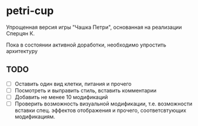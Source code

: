 # petri-cup
Упрощенная версия игры "Чашка Петри", основанная на реализации Сперцян К.

Пока в состоянии активной доработки, необходимо упростить архитектуру

## TODO

- [ ] Оставить один вид клетки, питания и прочего
- [ ] Посмотреть и выправить стиль, вставить комментарии
- [ ] Добавить не менее 10 модификаций
- [ ] Проверить возможность визуальной модификации, т.е. возможности вставки спец. эффектов отображения и прочего, соответсвтующих модификациям.
